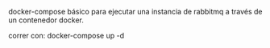 docker-compose básico para ejecutar una instancia de rabbitmq a través de un contenedor docker.

correr con:
docker-compose up -d